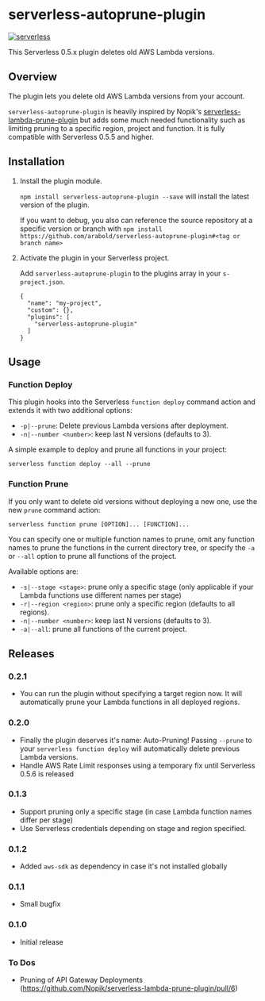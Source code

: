 # serverless-autoprune-plugin

[![serverless](http://public.serverless.com/badges/v3.svg)](http://www.serverless.com)

This Serverless 0.5.x plugin deletes old AWS Lambda versions.


## Overview
The plugin lets you delete old AWS Lambda versions from your account.

`serverless-autoprune-plugin` is heavily inspired by Nopik's 
[serverless-lambda-prune-plugin](https://github.com/Nopik/serverless-lambda-prune-plugin)
but adds some much needed functionality such as limiting pruning to a specific region, project and function.
It is fully compatible with Serverless 0.5.5 and higher.


## Installation

1. Install the plugin module.

   `npm install serverless-autoprune-plugin --save` will install the latest version of the plugin.

   If you want to debug, you also can reference the source repository at a specific version or branch
   with `npm install https://github.com/arabold/serverless-autoprune-plugin#<tag or branch name>`

2. Activate the plugin in your Serverless project.

   Add `serverless-autoprune-plugin` to the plugins array in your `s-project.json`.
   ```
   {
     "name": "my-project",
     "custom": {},
     "plugins": [
       "serverless-autoprune-plugin"
     ]
   }
   ```


## Usage

### Function Deploy

This plugin hooks into the Serverless `function deploy` command action and 
extends it with two additional options:

* `-p|--prune`: Delete previous Lambda versions after deployment.
* `-n|--number <number>`: keep last N versions (defaults to 3).

A simple example to deploy and prune all functions in your project:
```
serverless function deploy --all --prune
```


### Function Prune

If you only want to delete old versions without deploying a new one, use the new `prune`
command action:
```
serverless function prune [OPTION]... [FUNCTION]...
```

You can specify one or multiple function names to prune, omit any function names to prune the
functions in the current directory tree, or specify the `-a` or `--all` option to prune all
functions of the project.

Available options are:
* `-s|--stage <stage>`: prune only a specific stage (only applicable if your Lambda
  functions use different names per stage)
* `-r|--region <region>`: prune only a specific region (defaults to all regions).
* `-n|--number <number>`: keep last N versions (defaults to 3).
* `-a|--all`: prune all functions of the current project.


## Releases

### 0.2.1
* You can run the plugin without specifying a target region now. It will automatically prune
  your Lambda functions in all deployed regions.

### 0.2.0
* Finally the plugin deserves it's name: Auto-Pruning! Passing `--prune` to your 
  `serverless function deploy` will automatically delete previous Lambda versions.
* Handle AWS Rate Limit responses using a temporary fix until Serverless 0.5.6 is released

### 0.1.3
* Support pruning only a specific stage (in case Lambda function names differ per stage)
* Use Serverless credentials depending on stage and region specified.

### 0.1.2
* Added `aws-sdk` as dependency in case it's not installed globally

### 0.1.1
* Small bugfix

### 0.1.0
* Initial release

### To Dos
* Pruning of API Gateway Deployments (https://github.com/Nopik/serverless-lambda-prune-plugin/pull/6)
